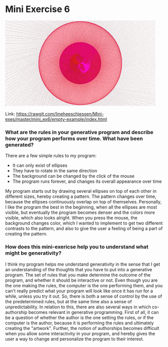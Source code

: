 # Mini Exercise 6

![alt text](mini_ex6.gif "beskrivelse af billede")

Link: https://rawgit.com/lineheeschjessen/Mini-exes/master/mini_ex6/empty-example/index.html

### What are the rules in your generative program and describe how your program performs over time. What have been generated?
There are a few simple rules to my program:

-	It can only exist of ellipses 
-	They have to rotate in the same direction 
-	The background can be changed by the click of the mouse 
-	The program runs forever, and changes its overall appearance over time

My program starts out by drawing several ellipses on top of each other in different sizes, hereby creating a pattern. The pattern changes over time, because the ellipses continuously overlap on top of themselves. Personally, I like the program the best in the beginning, when all the ellipses are most visible, but eventually the program becomes denser and the colors more visible, which also looks alright. When you press the mouse, the background changes color, which I wanted to implement to get two different contrasts to the pattern, and also to give the user a feeling of being a part of creating the pattern. 

### How does this mini-exericse help you to understand what might be generativity? 

I think my program helps me understand generativity in the sense that I get an understanding of the thoughts that you have to put into a generative program. The set of rules that you make determine the outcome of the program, and whether it should be interactive or not. Even though you are the one making the rules, the computer is the one performing them, and you can't really predict what your program will look like once it has run for a while, unless you try it out. So, there is both a sense of control by the use of the predetermined rules, but at the same time also a sense of unpredictability. In relation to this, there are also several ways in which co-authorship becomes relevant in generative programming. First of all, it can be a question of whether the author is the one setting the rules, or if the computer is the author, because it is performing the rules and ultimately creating the "artwork". Further, the notion of authorships becomes difficult when you allow some interactivity in your program, and hereby gives the user a way to change and personalize the program to their interest.   
